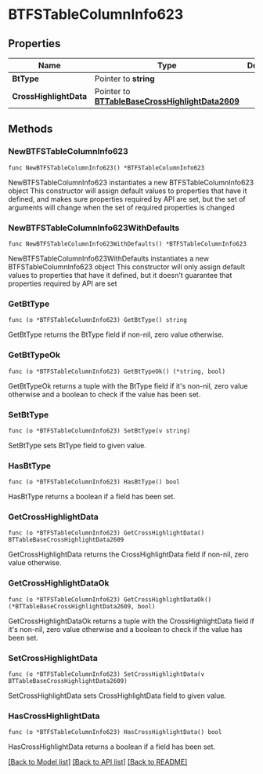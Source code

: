 # BTFSTableColumnInfo623

## Properties

Name | Type | Description | Notes
------------ | ------------- | ------------- | -------------
**BtType** | Pointer to **string** |  | [optional] 
**CrossHighlightData** | Pointer to [**BTTableBaseCrossHighlightData2609**](BTTableBaseCrossHighlightData2609.md) |  | [optional] 

## Methods

### NewBTFSTableColumnInfo623

`func NewBTFSTableColumnInfo623() *BTFSTableColumnInfo623`

NewBTFSTableColumnInfo623 instantiates a new BTFSTableColumnInfo623 object
This constructor will assign default values to properties that have it defined,
and makes sure properties required by API are set, but the set of arguments
will change when the set of required properties is changed

### NewBTFSTableColumnInfo623WithDefaults

`func NewBTFSTableColumnInfo623WithDefaults() *BTFSTableColumnInfo623`

NewBTFSTableColumnInfo623WithDefaults instantiates a new BTFSTableColumnInfo623 object
This constructor will only assign default values to properties that have it defined,
but it doesn't guarantee that properties required by API are set

### GetBtType

`func (o *BTFSTableColumnInfo623) GetBtType() string`

GetBtType returns the BtType field if non-nil, zero value otherwise.

### GetBtTypeOk

`func (o *BTFSTableColumnInfo623) GetBtTypeOk() (*string, bool)`

GetBtTypeOk returns a tuple with the BtType field if it's non-nil, zero value otherwise
and a boolean to check if the value has been set.

### SetBtType

`func (o *BTFSTableColumnInfo623) SetBtType(v string)`

SetBtType sets BtType field to given value.

### HasBtType

`func (o *BTFSTableColumnInfo623) HasBtType() bool`

HasBtType returns a boolean if a field has been set.

### GetCrossHighlightData

`func (o *BTFSTableColumnInfo623) GetCrossHighlightData() BTTableBaseCrossHighlightData2609`

GetCrossHighlightData returns the CrossHighlightData field if non-nil, zero value otherwise.

### GetCrossHighlightDataOk

`func (o *BTFSTableColumnInfo623) GetCrossHighlightDataOk() (*BTTableBaseCrossHighlightData2609, bool)`

GetCrossHighlightDataOk returns a tuple with the CrossHighlightData field if it's non-nil, zero value otherwise
and a boolean to check if the value has been set.

### SetCrossHighlightData

`func (o *BTFSTableColumnInfo623) SetCrossHighlightData(v BTTableBaseCrossHighlightData2609)`

SetCrossHighlightData sets CrossHighlightData field to given value.

### HasCrossHighlightData

`func (o *BTFSTableColumnInfo623) HasCrossHighlightData() bool`

HasCrossHighlightData returns a boolean if a field has been set.


[[Back to Model list]](../README.md#documentation-for-models) [[Back to API list]](../README.md#documentation-for-api-endpoints) [[Back to README]](../README.md)


